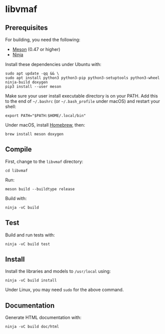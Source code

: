 # libvmaf

## Prerequisites

For building, you need the following:

- [Meson](https://mesonbuild.com/) (0.47 or higher)
- [Ninja](https://ninja-build.org/)

Install these dependencies under Ubuntu with:

```
sudo apt update -qq && \
sudo apt install python3 python3-pip python3-setuptools python3-wheel ninja-build doxygen
pip3 install --user meson
```

Make sure your user install executable directory is on your PATH. Add this to the end of `~/.bashrc` (or `~/.bash_profile` under macOS) and restart your shell:

```
export PATH="$PATH:$HOME/.local/bin"
```

Under macOS, install [Homebrew](https://brew.sh), then:

```
brew install meson doxygen
```

## Compile

First, change to the `libvmaf` directory:

```
cd libvmaf
```

Run:

```
meson build --buildtype release
```

Build with:

```
ninja -vC build
```

## Test

Build and run tests with:

```
ninja -vC build test
```

## Install

Install the libraries and models to `/usr/local` using:

```
ninja -vC build install
```

Under Linux, you may need `sudo` for the above command.

## Documentation

Generate HTML documentation with:

```
ninja -vC build doc/html
```

